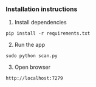 ### Installation instructions

1. Install dependencies
```
pip install -r requirements.txt
```

2. Run the app
```
sudo python scan.py
```

3. Open browser
```
http://localhost:7279
```
